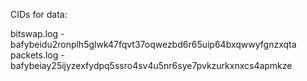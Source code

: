 CIDs for data:

bitswap.log - bafybeidu2ronplh5glwk47fqvt37oqwezbd6r65uip64bxqwwyfgnzxqta
packets.log - bafybeiay25ijyzexfydpq5ssro4sv4u5nr6sye7pvkzurkxnxcs4apmkze

